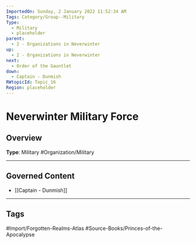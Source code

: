 ```yaml
---
ImportedOn: Sunday, 2 January 2022 11:52:34 AM
Tags: Category/Group--Military
Type:
  - Military
  - placeholder
parent:
  - 2 - Organizations in Neverwinter
up:
  - 2 - Organizations in Neverwinter
next:
  - Order of the Gauntlet
down:
  - Captain - Dunmish
RWtopicId: Topic_16
Region: placeholder
---
```

# Neverwinter Military Force
## Overview
**Type**: Military
#Organization/Military

---
## Governed Content
- [[Captain - Dunmish]]


---
## Tags
#Import/Forgotten-Realms-Atlas #Source-Books/Princes-of-the-Apocalypse

